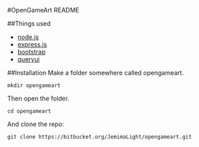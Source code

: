 #OpenGameArt README

##Things used
- [node.js](http://nodejs.org)
- [express.js](http://expressjs.com)
- [bootstrap](http://twitter.github.com/bootstrap/)
- [queryui](http://jqueryui.com)


##Installation
Make a folder somewhere called opengameart.

	mkdir opengameart

Then open the folder.

	cd opengameart

And clone the repo:

	git clone https://bitbucket.org/JemimaLight/opengameart.git

